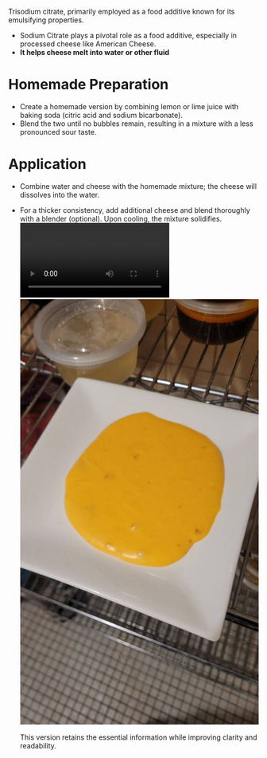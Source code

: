   
Trisodium citrate, primarily employed as a food additive known for its emulsifying properties.

- Sodium Citrate plays a pivotal role as a food additive, especially in processed cheese like American Cheese.
- **It helps cheese melt into water or other fluid**
# Homemade Preparation

- Create a homemade version by combining lemon or lime juice with baking soda (citric acid and sodium bicarbonate).
- Blend the two until no bubbles remain, resulting in a mixture with a less pronounced sour taste.

# Application

- Combine water and cheese with the homemade mixture; the cheese will dissolves into the water.
- For a thicker consistency, add additional cheese and blend thoroughly with a blender (optional). Upon cooling, the mixture solidifies.
   ![](../../../z.Images/DIYCheese.mp4)
   ![|300](../../../z.Images/Pasted%20image%2020240430183441.png)
   
   This version retains the essential information while improving clarity and readability.